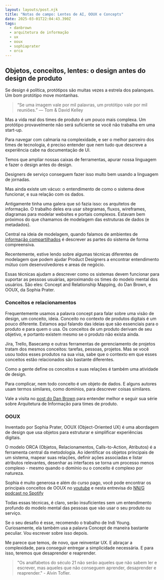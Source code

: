 ```yaml
---
layout: layouts/post.njk
title: "Notas de campo: Lentes de AI, OOUX e Concepts"
date: 2025-03-01T22:04:43.390Z
tags:
  - danbrown
  - arquitetura de informação
  - ux
  - ooux
  - sophiaprater
  - orca
---
```


## Objetos, conceitos, lentes: o design antes do design de produto

Se design é política, protótipos são muitas vezes a estrela dos palanques. Um bom protótipo move montanhas. 

> “Se uma imagem vale por mil palavras, um protótipo vale por mil reuniões.” — Tom & David Kelley

Mas a vida real dos times de produto é um pouco mais complexa. Um protótipo provavelmente não será suficiente se você não trabalha em uma start-up.   

Para navegar com calmaria na complexidade, e ser o melhor parceiro dos times de tecnologia, é preciso entender que nem tudo que descreve a experiência cabe na documentação de UI. 

Temos que ampliar nossas caixas de ferramentas, apurar nossa linguagem e fazer o design antes do design.

Designers de serviço conseguem fazer isso muito bem usando a linguagem de jornadas.

Mas ainda existe um vácuo: o entendimento de como o sistema deve funcionar, e sua relação com os dados.    

Antigamente tinha uma galera que só fazia isso: os arquitetos de informação. O trabalho deles era usar sitegramas, fluxos, wireframes, diagramas para modelar websites e portais complexos. Estavam bem próximos do que chamamos de modelagem das estruturas de dados (e metadados).    

Central na ideia de modelagem, quando falamos de ambientes de [informação compartilhados](https://www.linkedin.com/pulse/your-next-design-tool-shared-information-environment-model-davis-zanue/) é descrever as partes do sistema de forma compreensiva. 

Recentemente, estive lendo sobre algumas técnicas diferentes de modelagem que podem ajudar Product Designers a encontrar entendimento mútuo com desenvolvedores e areas de negócio.

Essas técnicas ajudam a descrever como os sistemas devem funcionar para suportar as pessoas usuárias, aproximando os times do modelo mental dos usuários. São eles: Concept and Relationship Mapping, do Dan Brown, e OOUX, da Sophia Prater.  

### Conceitos e relacionamentos

Frequentemente usamos a palavra concept para falar sobre uma visão de design, um conceito, ideia. Conceito no contexto de produtos digitais é um pouco diferente. Estamos aqui falando das ideias que são essenciais para o produto e para quem o usa. Os conceitos de um produto derivam de seu objetivo, e portanto existem mesmo se o produto não exista ainda. 

Jira, Trello, Basecamp e outras ferramentas de gerenciamento de projetos tratam dos mesmos conceitos: tarefas, pessoas, projetos. Mas se você usou todos esses produtos na sua visa, sabe que o contexto em que esses conceitos estão relacionados são bastante diferentes. 

Como a gente define os conceitos e suas relações é também uma atividade de design. 

Para complicar, nem todo conceito é um objeto de dados. E alguns autores usam termos similares, como domínios, para descrever coisas similares. 

Vale a visita no [post do Dan Brown](https://www.linkedin.com/pulse/concepts-information-architecture-perspective-dan-brown-/) para entender melhor e seguir sua série sobre Arquitetura de Informação para times de produto. 

### OOUX

Inventado por Sophia Prater, OOUX (Object-Oriented UX) é uma abordagem de design que usa objetos para estruturar e simplificar experiências digitais. 

O modelo ORCA (Objetos, Relacionamentos, Calls-to-Action, Atributos) é a ferramenta central da metodologia. Ao identificar os objetos principais de um sistema, mapear suas relações, definir ações associadas e listar atributos relevantes, desenhar as interfaces se torna um processo menos complexo - mesmo quando o domínio ou o conceito é complexo por natureza.   

Sophia é muito generosa e além do curso pago, você pode encontrar os principais conceitos de OOUX no [youtube](https://www.youtube.com/@SophiaVUX/videos) e nesta entrevisa do [NN/G podcast no Spotify
](https://open.spotify.com/episode/62JVirQOTxfyiytmuAGgoI?si=qGeOkdioRwOZnD3g5_t2GA)


Todas essas técnicas, é claro, serão insuficientes sem um entendimento profundo do modelo mental das pessoas que vào usar o seu produto ou serviço.

 Se o seu desafio é esse, recomendo o trabalho de Indi Young. Curiosamente, ela também usa a palavra Concept de maneira bastante peculiar. Vou escrever sobre isso depois.   

Me parece que temos, de novo, que reinventar UX. E abraçar a complexidade, para conseguir entregar a simplicidade necessária. E para isso, teremos que desaprender e reaprender.   

> "Os analfabetos do século 21 não serão aqueles que não sabem ler e escrever, mas aqueles que não conseguem aprender, desaprender e reaprender." - Alvin Tofler.

